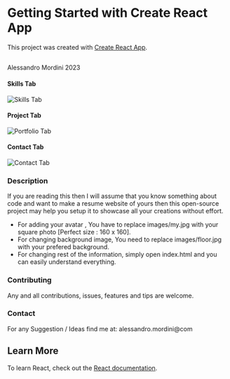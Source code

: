 # Getting Started with Create React App

This project was created with [Create React App](https://github.com/facebook/create-react-app).

## 

Alessandro Mordini 2023

#### Skills Tab
![Skills Tab]()

#### Project Tab
![Portfolio Tab]()

#### Contact Tab
![Contact Tab]()


### Description
If you are reading this then I will assume that you know something about code and want to make a resume website of yours then this open-source project may help you setup it to showcase all your creations without effort.
- For adding your avatar , You have to replace images/my.jpg with your square photo [Perfect size : 160 x 160].
- For changing background image, You need to replace images/floor.jpg with your prefered background.
- For changing rest of the information, simply open index.html and you can easily understand everything.


### Contributing
Any and all contributions, issues, features and tips are welcome.


### Contact

For any Suggestion / Ideas find me at: alessandro.mordini@com


## Learn More


To learn React, check out the [React documentation](https://reactjs.org/).

